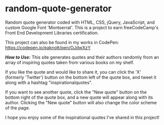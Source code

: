 # random-quote-generator
Random quote generator coded with HTML, CSS, jQuery, JavaScript, and custom Google Font 'Montserrat'.
This is a project to earn freeCodeCamp's Front End Development Libraries certification.

This project can also be found in my works in CodePen: 
https://codepen.io/eaknott/pen/OJdwXzY


**_How to Use:_**
This site generates quotes and their authors randomly from an array of inspiring quotes taken from various books on my shelf.

If you like the quote and would like to share it, you can click the 'X' (formerly 'Twitter') button on the bottom left of the quote box, and tweet it along with a hashtag "inspirationalquotes".

If you want to see another quote, click the "New quote" button on the bottom right of the quote box, and a new quote will appear along with its author.
Clicking the "New quote" button will also change the color scheme of the page.

I hope you enjoy some of the inspirational quotes I've shared in this project!
